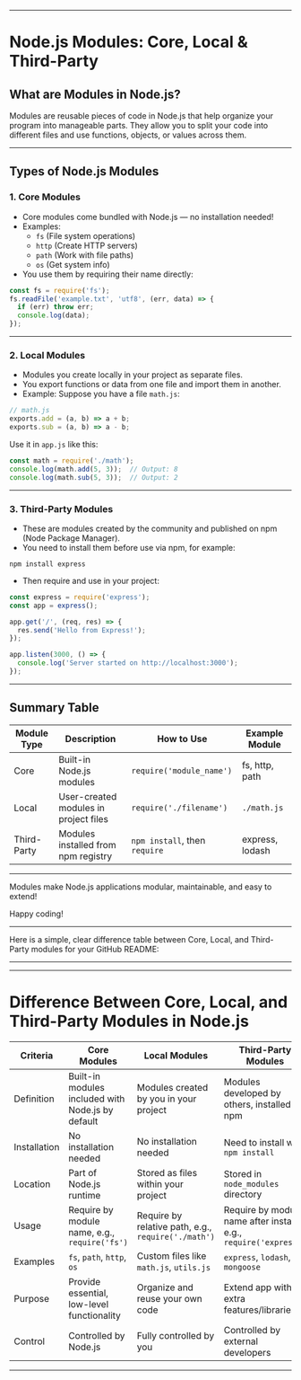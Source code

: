 

***

# Node.js Modules: Core, Local & Third-Party

## What are Modules in Node.js?

Modules are reusable pieces of code in Node.js that help organize your program into manageable parts. They allow you to split your code into different files and use functions, objects, or values across them.

***

## Types of Node.js Modules

### 1. Core Modules

- Core modules come bundled with Node.js — no installation needed!
- Examples:  
  - `fs` (File system operations)  
  - `http` (Create HTTP servers)  
  - `path` (Work with file paths)  
  - `os` (Get system info)  
- You use them by requiring their name directly:

```js
const fs = require('fs');
fs.readFile('example.txt', 'utf8', (err, data) => {
  if (err) throw err;
  console.log(data);
});
```

***

### 2. Local Modules

- Modules you create locally in your project as separate files.
- You export functions or data from one file and import them in another.
- Example: Suppose you have a file `math.js`:

```js
// math.js
exports.add = (a, b) => a + b;
exports.sub = (a, b) => a - b;
```

Use it in `app.js` like this:

```js
const math = require('./math');
console.log(math.add(5, 3));  // Output: 8
console.log(math.sub(5, 3));  // Output: 2
```

***

### 3. Third-Party Modules

- These are modules created by the community and published on npm (Node Package Manager).
- You need to install them before use via npm, for example:

```
npm install express
```

- Then require and use in your project:

```js
const express = require('express');
const app = express();

app.get('/', (req, res) => {
  res.send('Hello from Express!');
});

app.listen(3000, () => {
  console.log('Server started on http://localhost:3000');
});
```

***

## Summary Table

| Module Type    | Description                               | How to Use                    | Example Module    |
|----------------|-------------------------------------------|-------------------------------|-------------------|
| Core           | Built-in Node.js modules                   | `require('module_name')`      | fs, http, path    |
| Local          | User-created modules in project files     | `require('./filename')`       | `./math.js`       |
| Third-Party    | Modules installed from npm registry        | `npm install`, then `require` | express, lodash   |

***

Modules make Node.js applications modular, maintainable, and easy to extend!

Happy coding!  

***

Here is a simple, clear difference table between Core, Local, and Third-Party modules for your GitHub README:

***



***

# Difference Between Core, Local, and Third-Party Modules in Node.js

| Criteria             | Core Modules                       | Local Modules                           | Third-Party Modules                      |
|----------------------|----------------------------------|---------------------------------------|-----------------------------------------|
| Definition           | Built-in modules included with Node.js by default | Modules created by you in your project | Modules developed by others, installed via npm  |
| Installation         | No installation needed           | No installation needed                 | Need to install with `npm install`      |
| Location             | Part of Node.js runtime          | Stored as files within your project   | Stored in `node_modules` directory       |
| Usage                | Require by module name, e.g., `require('fs')` | Require by relative path, e.g., `require('./math')` | Require by module name after install, e.g., `require('express')` |
| Examples             | `fs`, `path`, `http`, `os`       | Custom files like `math.js`, `utils.js` | `express`, `lodash`, `mongoose`          |
| Purpose              | Provide essential, low-level functionality | Organize and reuse your own code        | Extend app with extra features/libraries |
| Control              | Controlled by Node.js             | Fully controlled by you                | Controlled by external developers        |

***
